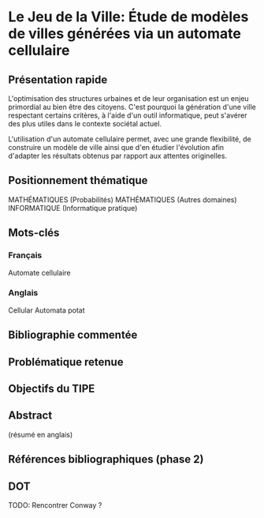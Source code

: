 # Le Jeu de la Ville: Étude de modèles de villes générées via un automate cellulaire

## Présentation rapide
L'optimisation des structures urbaines et de leur organisation est un enjeu primordial au bien être des citoyens.
C'est pourquoi la génération d'une ville respectant certains critères, à l'aide d'un outil informatique, peut s'avérer des plus utiles dans le contexte sociétal actuel.

L'utilisation d'un automate cellulaire permet, avec une grande flexibilité, de construire un modèle de ville ainsi que d'en étudier l'évolution afin d'adapter les résultats obtenus par rapport aux attentes originelles.

## Positionnement thématique
MATHÉMATIQUES (Probabilités)
MATHÉMATIQUES (Autres domaines)
INFORMATIQUE (Informatique pratique)

## Mots-clés
### Français
Automate cellulaire

### Anglais
Cellular Automata
potat

## Bibliographie commentée

## Problématique retenue

## Objectifs du TIPE

## Abstract
(résumé en anglais)

## Références bibliographiques (phase 2)

## DOT
TODO: Rencontrer Conway ?